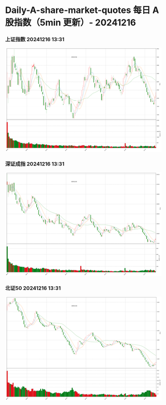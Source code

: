 
# Daily-A-share-market-quotes 每日 A 股指数（5min 更新）- 20241216

### 上证指数 20241216 13:31
![](./fig/2024/12/20241216-sh000001.png)

### 深证成指 20241216 13:31
![](./fig/2024/12/20241216-sz399001.png)

### 北证50 20241216 13:31
![](./fig/2024/12/20241216-bj899050.png)
